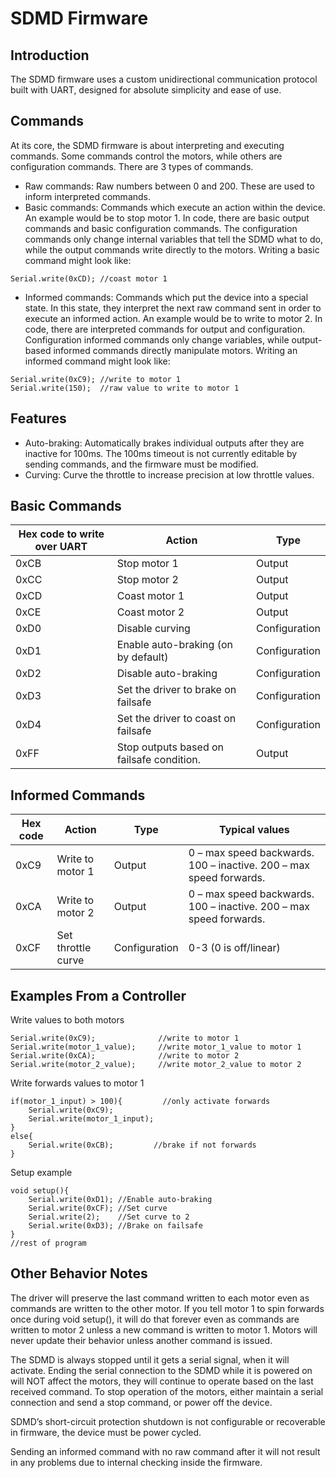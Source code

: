 # SDMD Firmware
## Introduction
The SDMD firmware uses a custom unidirectional communication protocol built with UART, designed for absolute simplicity and ease of use.

## Commands
At its core, the SDMD firmware is about interpreting and executing commands. Some commands control the motors, while others are configuration commands. There are 3 types of commands.
-	Raw commands: Raw numbers between 0 and 200. These are used to inform interpreted commands.
-	Basic commands: Commands which execute an action within the device. An example would be to stop motor 1. In code, there are basic output commands and basic configuration commands. The configuration commands only change internal variables that tell the SDMD what to do, while the output commands write directly to the motors. Writing a basic command might look like: 

```Serial.write(0xCD); //coast motor 1```
-	Informed commands: Commands which put the device into a special state. In this state, they interpret the next raw command sent in order to execute an informed action. An example would be to write to motor 2. In code, there are interpreted commands for output and configuration. Configuration informed commands only change variables, while output-based informed commands directly manipulate motors. Writing an informed command might look like: 
```
Serial.write(0xC9); //write to motor 1
Serial.write(150);  //raw value to write to motor 1
```

## Features
-	Auto-braking: Automatically brakes individual outputs after they are inactive for 100ms. The 100ms timeout is not currently editable by sending commands, and the firmware must be modified.
-	Curving: Curve the throttle to increase precision at low throttle values. 

## Basic Commands

| Hex code to write over UART | Action                                    | Type          |
| --------------------------- | ----------------------------------------- | ------------- |
| 0xCB                        | Stop motor 1                              | Output        |
| 0xCC                        | Stop motor 2                              | Output        |
| 0xCD                        | Coast motor 1                             | Output        |
| 0xCE                        | Coast motor 2                             | Output        |
| 0xD0                        | Disable curving                           | Configuration |
| 0xD1                        | Enable auto-braking (on by default)       | Configuration |
| 0xD2                        | Disable auto-braking                      | Configuration |
| 0xD3                        | Set the driver to brake on failsafe       | Configuration |
| 0xD4                        | Set the driver to coast on failsafe       | Configuration |
| 0xFF                        | Stop outputs based on failsafe condition. | Output        |

## Informed Commands

| Hex code | Action             | Type          | Typical values                                                     |
| -------- | ------------------ | ------------- | ------------------------------------------------------------------ |
| 0xC9     | Write to motor 1   | Output        | 0 – max speed backwards. 100 – inactive. 200 – max speed forwards. |
| 0xCA     | Write to motor 2   | Output        | 0 – max speed backwards. 100 – inactive. 200 – max speed forwards. |
| 0xCF     | Set throttle curve | Configuration | 0-3 (0 is off/linear)                                              |

## Examples From a Controller
Write values to both motors 
```
Serial.write(0xC9);              //write to motor 1
Serial.write(motor_1_value);     //write motor_1_value to motor 1
Serial.write(0xCA);              //write to motor 2
Serial.write(motor_2_value);     //write motor_2_value to motor 2
```

Write forwards values to motor 1
```
if(motor_1_input) > 100){         //only activate forwards
	Serial.write(0xC9);
	Serial.write(motor_1_input);
}
else{
	Serial.write(0xCB);         //brake if not forwards
}
```

Setup example
```
void setup(){
	Serial.write(0xD1); //Enable auto-braking
	Serial.write(0xCF); //Set curve
	Serial.write(2);    //Set curve to 2
	Serial.write(0xD3); //Brake on failsafe
}
//rest of program
```

## Other Behavior Notes
The driver will preserve the last command written to each motor even as commands are written to the other motor. If you tell motor 1 to spin forwards once during void setup(), it will do that forever even as commands are written to motor 2 unless a new command is written to motor 1. Motors will never update their behavior unless another command is issued.

The SDMD is always stopped until it gets a serial signal, when it will activate. Ending the serial connection to the SDMD while it is powered on will NOT affect the motors, they will continue to operate based on the last received command. To stop operation of the motors, either maintain a serial connection and send a stop command, or power off the device. 

SDMD’s short-circuit protection shutdown is not configurable or recoverable in firmware, the device must be power cycled. 

Sending an informed command with no raw command after it will not result in any problems due to internal checking inside the firmware.
